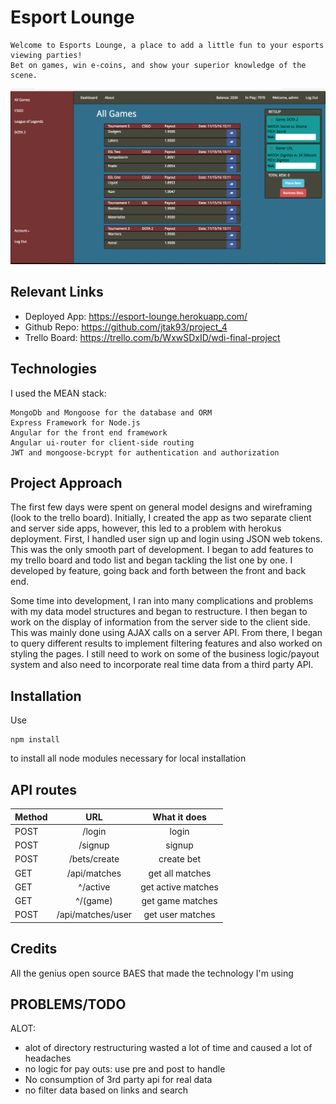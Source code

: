 # Esport Lounge
```
Welcome to Esports Lounge, a place to add a little fun to your esports viewing parties!
Bet on games, win e-coins, and show your superior knowledge of the scene.
```
![Image of Home](./server/public/images/home-pic.png)

## Relevant Links

- Deployed App: https://esport-lounge.herokuapp.com/
- Github Repo: https://github.com/jtak93/project_4
- Trello Board: https://trello.com/b/WxwSDxID/wdi-final-project

## Technologies
I used the MEAN stack:
```
MongoDb and Mongoose for the database and ORM
Express Framework for Node.js
Angular for the front end framework
Angular ui-router for client-side routing
JWT and mongoose-bcrypt for authentication and authorization

```

## Project Approach
The first few days were spent on general model designs and wireframing (look to the
trello board). Initially, I created the app as two separate client and server side apps,
however, this led to a problem with herokus deployment. First, I handled user sign up and login
using JSON web tokens. This was the only smooth part of development. I began to add features to my trello board and todo list and began tackling the list one by one. I developed by feature, going back and forth between the front and back end.

Some time into development, I ran into many complications and problems with my data model structures and began to restructure. I then began to work on the display of information from the
server side to the client side. This was mainly done using AJAX calls on a server API. From there, I began to query different results to implement filtering features and also worked on styling the
pages. I still need to work on some of the business logic/payout system and also need to incorporate real time data from a third party API.

## Installation
Use 
```
npm install
```
to install all node modules necessary for local installation

## API routes
| Method        |          URL        |    What it does    |
| ------------- |:-------------------:|:------------------:|
|     POST      |      /login         |    login           |
|     POST      |      /signup        |    signup          |
|     POST      |    /bets/create     |    create bet      |
|     GET       |    /api/matches     |  get all matches   |
|     GET       |      ^/active       | get active matches |
|     GET       |      ^/(game)       |  get game matches  |
|     POST      |  /api/matches/user  |  get user matches  |

## Credits
All the genius open source BAES that made the technology I'm using

## PROBLEMS/TODO
ALOT:
<br/>
- alot of directory restructuring wasted a lot of time and caused a lot of headaches
- no logic for pay outs: use pre and post to handle
- No consumption of 3rd party api for real data
- no filter data based on links and search

